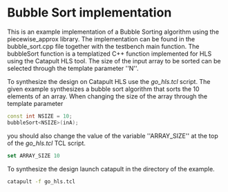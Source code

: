 # Bubble Sort implementation

This is an example implementation of a Bubble Sorting algorithm using the piecewise_approx library. The implementation can be found in the bubble_sort.cpp file together with the testbench main function. The bubbleSort function is a templatized C++ function implemented for HLS using the Catapult HLS tool. The size of the input array to be sorted can be selected through the template parameter ''N''. 

To synthesize the design on Catapult HLS use the *go_hls.tcl* script. The given example synthesizes a bubble sort algorithm that sorts the 10 elements of an array. When changing the size of the array through the template parameter 

```c++
const int NSIZE = 10;
bubbleSort<NSIZE>(inA);
```

you should also change the value of the variable ''ARRAY_SIZE'' at the top of the *go_hls.tcl* TCL script.

```tcl
set ARRAY_SIZE 10
```

To synthesize the design launch catapult in the directory of the example.

```bash
catapult -f go_hls.tcl
```

